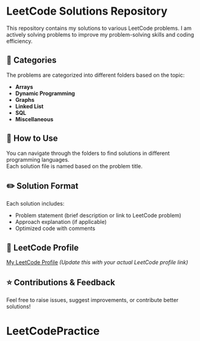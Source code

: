# LeetCode Solutions Repository

This repository contains my solutions to various LeetCode problems. I am actively solving problems to improve my problem-solving skills and coding efficiency.

## 📌 Categories
The problems are categorized into different folders based on the topic:
- **Arrays**
- **Dynamic Programming**
- **Graphs**
- **Linked List**
- **SQL**
- **Miscellaneous**

## 🚀 How to Use
You can navigate through the folders to find solutions in different programming languages.  
Each solution file is named based on the problem title.

## ✏️ Solution Format
Each solution includes:
- Problem statement (brief description or link to LeetCode problem)
- Approach explanation (if applicable)
- Optimized code with comments

## 🔗 LeetCode Profile
[My LeetCode Profile](https://github.com/theofficialsunil) *(Update this with your actual LeetCode profile link)*

## ⭐ Contributions & Feedback
Feel free to raise issues, suggest improvements, or contribute better solutions!



# LeetCodePractice
<!-- Untracked :- new file that github doesn't yet track -->
<!-- Modified :- changed -->
<!-- stagged :- file is ready to committed -->
<!-- Unmodified :- unchanged -->
<!-- first we have to add file to github than committe the change  -->
<!-- to add file command :- git add <file name> -->
<!-- git add . :- to add all files -->
<!-- to commite added files we use :- git commit -m "comment"-->
<!-- we use:- git push origin main {to upload local repo content to remote repo} -->

<!-- If we want to add new git repo we have some command -->
<!-- first we create new folder or repo in local system using mkdir  -->
<!-- we have to intiallise git repo using :- git init -->

<!-- we make our whole project first using upper commands -->
<!-- if we want to add this local repo to remote repo than we use commands -->
<!-- we create new repo in github  -->
<!-- than using command :- git remote add origin <"link of created repo in github"> -->

<!-- to varify remote repo we use :- git remote -v -->
<!-- git branch :- to check branch -->
<!-- branch of created repo is master by defualt -->
<!-- to change branch of repo we use :- git branch -M main    here main is new name of branch -->
<!-- finally we use:- git push -u origin main -->
<!-- in future we only use git push  -->

